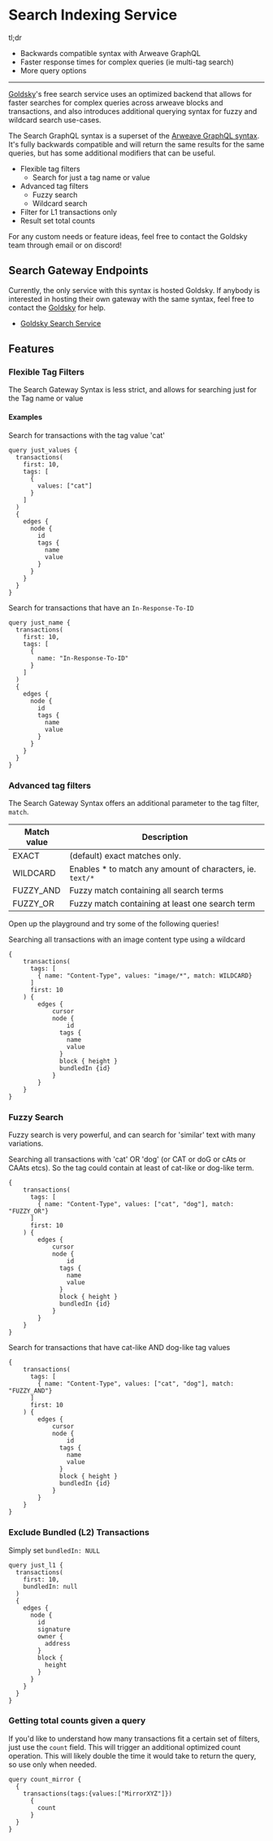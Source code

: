 # Search Indexing Service

tl;dr

- Backwards compatible syntax with Arweave GraphQL
- Faster response times for complex queries (ie multi-tag search)
- More query options
---

[Goldsky](https://goldsky.com)'s free search service uses an optimized backend that allows for faster searches for complex queries across arweave blocks and transactions, and also introduces additional querying syntax for fuzzy and wildcard search use-cases. 

The Search GraphQL syntax is a superset of the [Arweave GraphQL syntax](./queryingArweave.md). It's fully backwards compatible and will return the same results for the same queries, but has some additional modifiers that can be useful. 

- Flexible tag filters
  - Search for just a tag name or value
- Advanced tag filters
  - Fuzzy search
  - Wildcard search
- Filter for L1 transactions only
- Result set total counts

For any custom needs or feature ideas, feel free to contact the Goldsky team through email or on discord! 


## Search Gateway Endpoints

Currently, the only service with this syntax is hosted Goldsky. If anybody is interested in hosting their own gateway with the same syntax, feel free to contact the [Goldsky](https://goldsky.com) for help.

- [Goldsky Search Service](https://arweave-search.goldsky.com/graphql)

## Features

### Flexible Tag Filters

The Search Gateway Syntax is less strict, and allows for searching just for the Tag name or value

#### Examples
Search for transactions with the tag value 'cat'

```graphql:no-line-numbers
query just_values {
  transactions(
    first: 10,
    tags: [
      {
        values: ["cat"]
      }
    ]
  ) 
  {
    edges {
      node {
        id
        tags {
          name
          value
        }
      }
    }
  }
}
```

Search for transactions that have an `In-Response-To-ID`

```graphql:no-line-numbers
query just_name {
  transactions(
    first: 10,
    tags: [
      {
        name: "In-Response-To-ID"
      }
    ]
  ) 
  {
    edges {
      node {
        id
        tags {
          name
          value
        }
      }
    }
  }
}
```


### Advanced tag filters

The Search Gateway Syntax offers an additional parameter to the tag filter, `match`.

| Match value | Description | 
|-------------|-------------|
| EXACT | (default) exact matches only. |
| WILDCARD | Enables * to match any amount of characters, ie. `text/*` |
| FUZZY_AND | Fuzzy match containing all search terms |
| FUZZY_OR | Fuzzy match containing at least one search term |


Open up the playground and try some of the following queries!

Searching all transactions with an image content type using a wildcard
```graphql:no-line-numbers
{
    transactions(        
      tags: [
        { name: "Content-Type", values: "image/*", match: WILDCARD}
      ]
      first: 10
    ) {
        edges {
            cursor
            node {
                id
              tags {
                name
                value
              }
              block { height }
              bundledIn {id}
            }
        }
    }
}
```

### Fuzzy Search

Fuzzy search is very powerful, and can search for 'similar' text with many variations. 

Searching all transactions with 'cat' OR 'dog' (or CAT or doG or cAts or CAAts etcs). So the tag could contain at least of cat-like or dog-like term.

```graphql:no-line-numbers
{
    transactions(        
      tags: [
        { name: "Content-Type", values: ["cat", "dog"], match: "FUZZY_OR"}
      ]
      first: 10
    ) {
        edges {
            cursor
            node {
                id
              tags {
                name
                value
              }
              block { height }
              bundledIn {id}
            }
        }
    }
}
```

Search for transactions that have cat-like AND dog-like tag values
```graphql:no-line-numbers
{
    transactions(        
      tags: [
        { name: "Content-Type", values: ["cat", "dog"], match: "FUZZY_AND"}
      ]
      first: 10
    ) {
        edges {
            cursor
            node {
                id
              tags {
                name
                value
              }
              block { height }
              bundledIn {id}
            }
        }
    }
}
```

### Exclude Bundled (L2) Transactions

Simply set `bundledIn: NULL`

```graphql:no-line-numbers
query just_l1 {
  transactions(
    first: 10,
    bundledIn: null
  ) 
  {
    edges {
      node {
        id
        signature
        owner {
          address
        }
        block {
          height
        }
      }
    }
  }
}
```


### Getting total counts given a query

If you'd like to understand how many transactions fit a certain set of filters, just use the `count` field. This will trigger an additional optimized count operation. This will likely double the time it would take to return the query, so use only when needed. 

```graphql:no-line-numbers
query count_mirror {
  {
  	transactions(tags:{values:["MirrorXYZ"]})
      {
        count
      }
  }
}
```
